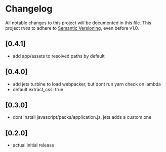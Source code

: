 # Changelog

All notable changes to this project will be documented in this file.
This project *tries* to adhere to [Semantic Versioning](http://semver.org/), even before v1.0.

## [0.4.1]
- add app/assets to resolved paths by default

## [0.4.0]
- add jets turbine to load webpacker, but dont run yarn check on lambda
- default extract_css: true

## [0.3.0]
- dont install javascript/packs/application.js, jets adds a custom one

## [0.2.0]
- actual initial release

